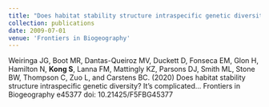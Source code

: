```yaml
---
title: "Does habitat stability structure intraspecific genetic diversity? It’s complicated..."
collection: publications
date: 2009-07-01
venue: 'Frontiers in Biogeography'
---
```

Weiringa JG, Boot MR,  Dantas-Queiroz MV, Duckett D, Fonseca EM, Glon H, Hamilton N, **Kong S**, Lanna FM, Mattingly KZ, Parsons DJ, Smith ML, Stone BW, Thompson C, Zuo L, and Carstens BC. (2020) Does habitat stability structure intraspecific genetic diversity? It’s complicated... Frontiers in Biogeography e45377 doi: 10.21425/F5FBG45377
